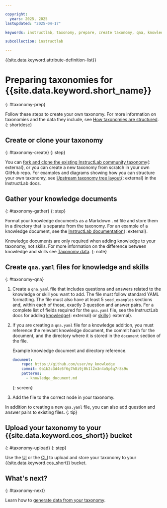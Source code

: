 ```yaml
---

copyright:
  years: 2025, 2025
lastupdated: "2025-04-17"

keywords: instructlab, taxonomy, prepare, create taxonomy, qna, knowledge document, documents

subcollection: instructlab

---
```


{{site.data.keyword.attribute-definition-list}}

# Preparing taxonomies for {{site.data.keyword.short_name}}
{: #taxonomy-prep}

Follow these steps to create your own taxonomy. For more information on taxonomies and the data they include, see [How taxonomies are structured](/docs/instructlab?topic=instructlab-taxonomy-overview).
{: shortdesc}

## Create or clone your taxonomy
{: #taxonomy-create}
{: step}

You can [fork and clone the existing InstructLab community taxonomy](https://github.com/instructlab/taxonomy){: external}, or you can create a new taxonomy from scratch in your own GitHub repo. For examples and diagrams showing how you can structure your own taxonomy, see [Upstream taxonomy tree layout](https://docs.instructlab.ai/taxonomy/#upstream-taxonomy-tree-layout){: external} in the InstructLab docs. 

## Gather your knowledge documents
{: #taxonomy-gather}
{: step}

Format your knowledge documents as a Markdown `.md` file and store them in a directory that is separate from the taxonomy. For an example of a knowledge document, see the [InstructLab documentation](https://docs.instructlab.ai/taxonomy/knowledge/file_structure/#example-of-a-knowledge-document-file){: external}. 

Knowledge documents are only required when adding knowledge to your taxonomy, not skills. For more information on the difference between knowledge and skills see [Taxonomy data](/docs/instructlab?topic=instructlab-taxonomy-overview#taxonomy-data).
{: note}

## Create `qna.yaml` files for knowledge and skills
{: #taxonomy-qna}

1. Create a `qna.yaml` file that includes questions and answers related to the knowledge or skill you want to add. The file must follow standard YAML formatting. The file must also have at least 5 `seed_examples` sections and, within each of those, exactly 3 question and answer pairs. For a complete list of fields required for the `qna.yaml` file, see the InstructLab docs for adding [knowledge](https://docs.instructlab.ai/taxonomy/knowledge/file_structure/#the-knowledge-files){: external} or [skills](https://docs.instructlab.ai/taxonomy/skills/file_structure/#the-structure-of-the-qnayaml-file){: external}. 

2. If you are creating a `qna.yaml` file for a knowledge addition, you must reference the relevant knowledge document, the commit hash for the document, and the directory where it is stored in the `document` section of the file. 

    Example knowledge document and directory reference.

    ```yaml
    document:
        repo: https://github.com/user/my_knowledge
        commit: 0a1b2c3d4e5f6g7h8i9j0k1l2m3n4o5p6q7r8s9u
        patterns:
          - knowledge_document.md
    ```
    {: screen}

3. Add the file to the correct node in your taxonomy. 

In addition to creating a new `qna.yaml` file, you can also add question and answer pairs to existing files. 
{: tip}

## Upload your taxonomy to your {{site.data.keyword.cos_short}} bucket
{: #taxonomy-upload}
{: step}

Use the [UI](/docs/instructlab?topic=instructlab-getting-started&interface=ui#taxonomy-add-ui) or the [CLI](/docs/instructlab?topic=instructlab-getting-started&interface=cli#taxonomy-add-ui) to upload and store your taxonomy to your {{site.data.keyword.cos_short}} bucket. 

## What's next?
{: #taxonomy-next}

Learn how to [generate data from your taxonomy](/docs/instructlab?topic=instructlab-data-generate&interface=ui). 
